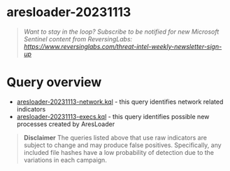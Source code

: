# aresloader-20231113

> *Want to stay in the loop? Subscribe to be notified for new Microsoft Sentinel content from ReversingLabs: https://www.reversinglabs.com/threat-intel-weekly-newsletter-sign-up*

# Query overview
* [aresloader-20231113-network.kql](./aresloader-20231113-network.kql) - this query identifies network related indicators
* [aresloader-20231113-execs.kql](./aresloader-20231113-execs.kql) - this query identifies possible new processes created by AresLoader

> **Disclaimer**
> The queries listed above that use raw indicators are subject to change and may produce false positives. Specifically, any included file hashes have a low probability of detection due to the variations in each campaign. 